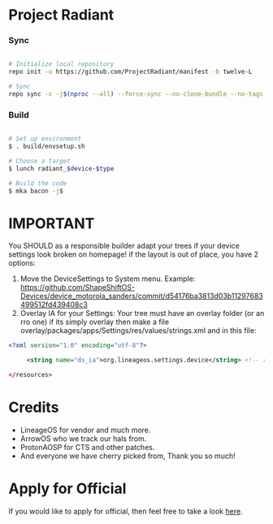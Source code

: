 # Project Radiant #

### Sync ###

```bash

# Initialize local repository
repo init -u https://github.com/ProjectRadiant/manifest -b twelve-L

# Sync
repo sync -c -j$(nproc --all) --force-sync --no-clone-bundle --no-tags -v
```

### Build ###

```bash

# Set up environment
$ . build/envsetup.sh

# Choose a target
$ lunch radiant_$device-$type

# Build the code
$ mka bacon -j$
```

# IMPORTANT
You SHOULD as a responsible builder adapt your trees if your device settings look broken on homepage! if the layout is out of place, you have 2 options:
1. Move the DeviceSettings to System menu. Example: https://github.com/ShapeShiftOS-Devices/device_motorola_sanders/commit/d54176ba3813d03b11297683499512fd439408c3
2. Overlay IA for your Settings: Your tree must have an overlay folder (or an rro one) if its simply overlay then make a file overlay/packages/apps/Settings/res/values/strings.xml and in this file:

```xml
<?xml version="1.0" encoding="utf-8"?>

     <string name="ds_ia">org.lineageos.settings.device</string> <!-- replace with your IA key -->

</resources>
```

# Credits
* LineageOS for vendor and much more.
* ArrowOS who we track our hals from.
* ProtonAOSP for CTS and other patches.
* And everyone we have cherry picked from, Thank you so much! 

# Apply for Official # 
If you would like to apply for official, then feel free to take a look [here](https://github.com/ProjectRadiant/official_devices).
